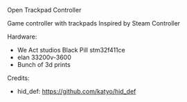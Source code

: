 Open Trackpad Controller

Game controller with trackpads
Inspired by Steam Controller

Hardware:
* We Act studios Black Pill stm32f411ce
* elan 33200v-3600
* Bunch of 3d prints

Credits:
* hid_def: https://github.com/katyo/hid_def

